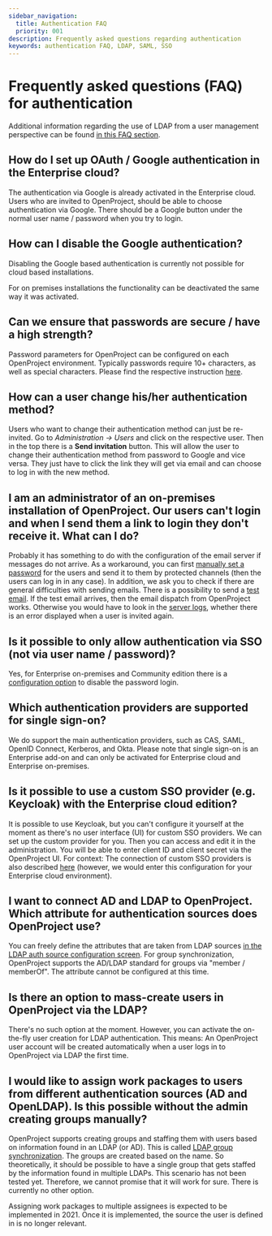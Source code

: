 ```yaml
---
sidebar_navigation:
  title: Authentication FAQ
  priority: 001
description: Frequently asked questions regarding authentication
keywords: authentication FAQ, LDAP, SAML, SSO
---
```


# Frequently asked questions (FAQ) for authentication
Additional information regarding the use of LDAP from a user management perspective can be found [in this FAQ section](../../users-permissions/users-permissions-faq).

## How do I set up OAuth / Google authentication in the Enterprise cloud?

The authentication via Google is already activated in the Enterprise cloud. Users who are invited to OpenProject, should be able to choose authentication via Google. There should be a Google button under the normal user name / password when you try to login. 

## How can I disable the Google authentication?

Disabling the Google based authentication is currently not possible for cloud based installations. 

For on premises installations the functionality can be deactivated the same way it was activated.


## Can we ensure that passwords are secure / have a high strength?

Password parameters for OpenProject can be configured on each OpenProject environment. Typically passwords require 10+ characters, as well as special characters. Please find the respective instruction [here](../authentication-settings/#configure-password-settings).

## How can a user change his/her authentication method?

Users who want to change their authentication method can just be re-invited. Go to *Administration -> Users* and click on the respective user. Then in the top there is a **Send invitation** button. This will allow the user to change their authentication method from password to Google and vice versa. They just have to click the link they will get via email and can choose to log in with the new method.

## I am an administrator of an on-premises installation of OpenProject. Our users can't login and when I send them a link to login they don't receive it. What can I do?

Probably it has something to do with the configuration of the email server if messages do not arrive. As a workaround, you can first [manually set a password](../../users-permissions/users/#manage-user-settings) for the users and send it to them by protected channels (then the users can log in in any case). 
In addition, we ask you to check if there are general difficulties with sending emails. There is a possibility to send a [test email](../../../installation-and-operations/configuration/outbound-emails). If the test email arrives, then the email dispatch from OpenProject works. Otherwise you would have to look in the [server logs](../../../installation-and-operations/operation/monitoring), whether there is an error displayed when a user is invited again.

## Is it possible to only allow authentication via SSO (not via user name / password)?

Yes, for Enterprise on-premises and Community edition there is a [configuration option](../../../installation-and-operations/configuration/#disable-password-login) to disable the password login.

## Which authentication providers are supported for single sign-on?

We do support the main authentication providers, such as CAS, SAML, OpenID Connect, Kerberos, and Okta. Please note that single sign-on is an Enterprise add-on and can only be activated for Enterprise cloud and Enterprise on-premises.

## Is it possible to use a custom SSO provider (e.g. Keycloak) with the Enterprise cloud edition?

It is possible to use Keycloak, but you can't configure it yourself at the moment as there's no user interface (UI) for custom SSO providers. We can set up the custom provider for you. Then you can access and edit it in the administration. You will be able to enter client ID and client secret via the OpenProject UI.
For context: The connection of custom SSO providers is also described [here](../../../installation-and-operations/misc/custom-openid-connect-providers/#custom-openid-connect-providers) (however, we would enter this configuration for your Enterprise cloud environment).

## I want to connect AD and LDAP to OpenProject. Which attribute for authentication sources does OpenProject use?

You can freely define the attributes that are taken from LDAP sources [in the LDAP auth source configuration screen](../ldap-authentication/). 
For group synchronization, OpenProject supports the AD/LDAP standard for groups via "member / memberOf". The attribute cannot be configured at this time.

## Is there an option to mass-create users in OpenProject via the LDAP?

There's no such option at the moment. However, you can activate the on-the-fly user creation for LDAP authentication. This means: An OpenProject user account will be created automatically when a user logs in to OpenProject via LDAP the first time.

## I would like to assign work packages to users from different authentication sources (AD and OpenLDAP). Is this possible without the admin creating groups manually? 

OpenProject supports creating groups and staffing them with users based on information found in an LDAP (or AD). This is called [LDAP group synchronization](../ldap-authentication/ldap-group-synchronization/#synchronize-ldap-and-openproject-groups-enterprise-add-on). The groups are created based on the name. So theoretically, it should be possible to have a single group that gets staffed by the information found in multiple LDAPs.  This scenario has not been tested yet. Therefore, we cannot promise that it will work for sure. There is currently no other option.

Assigning work packages to multiple assignees is expected to be implemented in 2021. Once it is implemented, the source the user is defined in is no longer relevant.
